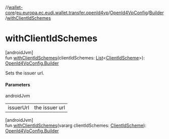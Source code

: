 //[wallet-core](../../../../index.md)/[eu.europa.ec.eudi.wallet.transfer.openId4vp](../../index.md)/[OpenId4VpConfig](../index.md)/[Builder](index.md)/[withClientIdSchemes](with-client-id-schemes.md)

# withClientIdSchemes

[androidJvm]\
fun [withClientIdSchemes](with-client-id-schemes.md)(clientIdSchemes: [List](https://kotlinlang.org/api/latest/jvm/stdlib/kotlin.collections/-list/index.html)&lt;[ClientIdScheme](../../-client-id-scheme/index.md)&gt;): [OpenId4VpConfig.Builder](index.md)

Sets the issuer url.

#### Parameters

androidJvm

| | |
|---|---|
| issuerUrl | the issuer url |

[androidJvm]\
fun [withClientIdSchemes](with-client-id-schemes.md)(vararg
clientIdSchemes: [ClientIdScheme](../../-client-id-scheme/index.md)): [OpenId4VpConfig.Builder](index.md)
